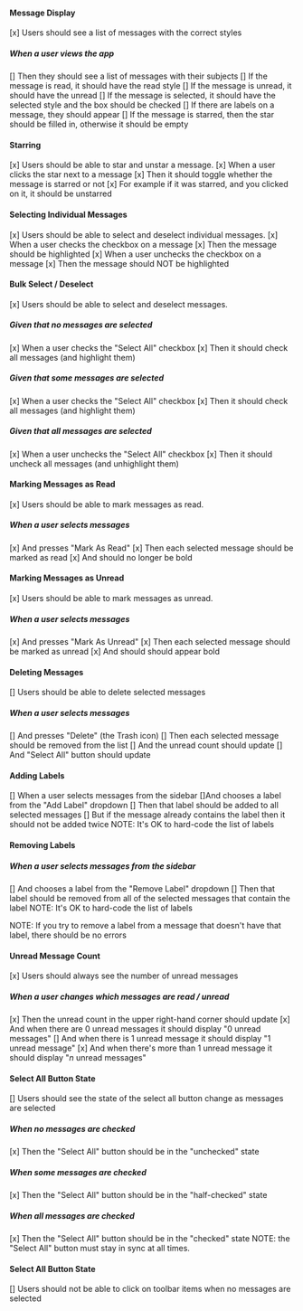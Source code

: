 #### Message Display
 [x] Users should see a list of messages with the correct styles

##### When a user views the app
 [] Then they should see a list of messages with their subjects
 [] If the message is read, it should have the read style
 [] If the message is unread, it should have the unread
 [] If the message is selected, it should have the selected style and the box should be checked
 [] If there are labels on a message, they should appear
 [] If the message is starred, then the star should be filled in, otherwise it should be empty

#### Starring
[x] Users should be able to star and unstar a message.
[x] When a user clicks the star next to a message
[x] Then it should toggle whether the message is starred or not
[x] For example if it was starred, and you clicked on it, it should be unstarred

#### Selecting Individual Messages
[x] Users should be able to select and deselect individual messages.
[x] When a user checks the checkbox on a message
[x] Then the message should be highlighted
[x] When a user unchecks the checkbox on a message
[x] Then the message should NOT be highlighted

#### Bulk Select / Deselect
[x] Users should be able to select and deselect messages.

##### Given that no messages are selected
[x] When a user checks the "Select All" checkbox
[x] Then it should check all messages (and highlight them)

##### Given that some messages are selected
[x] When a user checks the "Select All" checkbox
[x] Then it should check all messages (and highlight them)

##### Given that all messages are selected
[x] When a user unchecks the "Select All" checkbox
[x] Then it should uncheck all messages (and unhighlight them)

#### Marking Messages as Read
[x] Users should be able to mark messages as read.

##### When a user selects messages
[x] And presses "Mark As Read"
[x] Then each selected message should be marked as read
[x] And should no longer be bold

#### Marking Messages as Unread
[x] Users should be able to mark messages as unread.

##### When a user selects messages
[x] And presses "Mark As Unread"
[x] Then each selected message should be marked as unread
[x] And should should appear bold

#### Deleting Messages
[] Users should be able to delete selected messages

##### When a user selects messages
[] And presses "Delete" (the Trash icon)
[] Then each selected message should be removed from the list
[] And the unread count should update
[] And "Select All" button should update

#### Adding Labels
[] When a user selects messages from the sidebar
[]And chooses a label from the "Add Label" dropdown
[] Then that label should be added to all selected messages
[] But if the message already contains the label then it should not be added twice
NOTE: It's OK to hard-code the list of labels

#### Removing Labels

##### When a user selects messages from the sidebar
[] And chooses a label from the "Remove Label" dropdown
[] Then that label should be removed from all of the selected messages that contain the label
NOTE: It's OK to hard-code the list of labels

NOTE: If you try to remove a label from a message that doesn't have that label, there should be no errors

#### Unread Message Count
[x] Users should always see the number of unread messages

##### When a user changes which messages are read / unread
[x] Then the unread count in the upper right-hand corner should update
[x] And when there are 0 unread messages it should display "0 unread messages"
[] And when there is 1 unread message it should display "1 unread message"
[x] And when there's more than 1 unread message it should display "_n_ unread messages"

#### Select All Button State
[] Users should see the state of the select all button change as messages are selected

##### When no messages are checked
[x] Then the "Select All" button should be in the "unchecked" state

##### When some messages are checked
[x] Then the "Select All" button should be in the "half-checked" state

##### When all messages are checked
[x] Then the "Select All" button should be in the "checked" state
NOTE: the "Select All" button must stay in sync at all times.

#### Select All Button State
[] Users should not be able to click on toolbar items when no messages are selected
